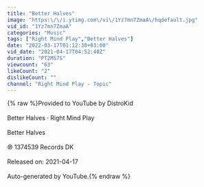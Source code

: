 ```yaml
---
title: "Better Halves"
image: "https:\/\/i.ytimg.com\/vi\/1Yz7mn7ZmaA\/hqdefault.jpg"
vid_id: "1Yz7mn7ZmaA"
categories: "Music"
tags: ["Right Mind Play","Better Halves"]
date: "2022-03-17T01:12:38+03:00"
vid_date: "2021-04-17T04:52:40Z"
duration: "PT2M57S"
viewcount: "63"
likeCount: "2"
dislikeCount: ""
channel: "Right Mind Play - Topic"
---
```

{% raw %}Provided to YouTube by DistroKid<br /><br />Better Halves · Right Mind Play<br /><br />Better Halves<br /><br />℗ 1374539 Records DK<br /><br />Released on: 2021-04-17<br /><br />Auto-generated by YouTube.{% endraw %}
